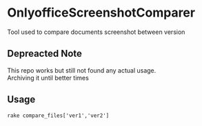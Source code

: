 # OnlyofficeScreenshotComparer

Tool used to compare documents screenshot between version

## Depreacted Note

This repo works but still not found any actual usage.  
Archiving it until better times

## Usage

```shell script
rake compare_files['ver1','ver2']

```
